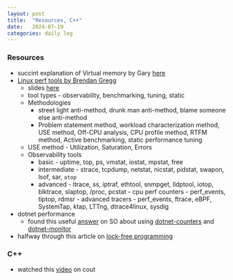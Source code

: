 ```yaml
---
layout: post
title:  "Resources, C++"
date:   2024-07-19
categories: daily log
---
```


### Resources
- succint explanation of Virtual memory by Gary [here](https://www.youtube.com/watch?v=2quKyPnUShQ)
- [Linux perf tools by Brendan Gregg](https://www.youtube.com/watch?v=FJW8nGV4jxY) 
    - slides [here](https://www.slideshare.net/slideshow/velocity-2015-linux-perf-tools/48679212)
    - tool types - observability, benchmarking, tuning, static
    - Methodologies
        - street light anti-method, drunk man anti-method, blame someone else anti-method
        - Problem statement method, workload characterization method, USE method, Off-CPU analysis, CPU profile method, RTFM method, Active benchmarking, static performance tuning
    - USE method - Utilization, Saturation, Errors
    - Observability tools
      - basic - uptime, top, ps, vmstat, iostat, mpstat, free
      - intermediate - strace, tcpdump, netstat, nicstat, pidstat, swapon, lsof, sar, ```atop```
      - advanced - ltrace, ss, iptraf, ethtool, snmpget, lldptool, iotop, blktrace, slaptop, /proc, pcstat
                 - cpu perf counters - perf_events, tiptop, rdmsr
                 - advanced tracers - perf_events, ftrace, eBPF, SystemTap, ktap, LTTng, dtrace4linux, sysdig
- dotnet performance 
    - found this useful [answer](https://stackoverflow.com/questions/75897175/how-to-monitor-basic-net-7-app-performance-stats-in-production) on SO about using [dotnet-counters](https://learn.microsoft.com/en-us/dotnet/core/diagnostics/dotnet-counters) and [dotnet-monitor](https://learn.microsoft.com/en-us/dotnet/core/diagnostics/dotnet-monitor)
- halfway through this article on [lock-free programming](https://medium.com/@tylerneely/fear-and-loathing-in-lock-free-programming-7158b1cdd50c)

### C++
- watched this [video](https://www.youtube.com/watch?v=BYMYIpf7wVs) on cout
